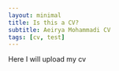 ```yaml
---
layout: minimal
title: Is this a CV?
subtitle: Aeirya Mohammadi CV
tags: [cv, test]
---
```


Here I will upload my cv
